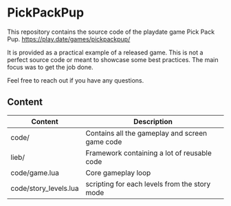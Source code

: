 # PickPackPup

This repository contains the source code of the playdate game Pick Pack Pup.
https://play.date/games/pickpackpup/

It is provided as a practical example of a released game. This is not a perfect source code or meant to showcase some best practices. The main focus was to get the job done.

Feel free to reach out if you have any questions.

## Content

| Content  | Description |
| ------------- | ------------- |
| code/   | Contains all the gameplay and screen game code  |
| lieb/  | Framework containing a lot of reusable code  |
| code/game.lua  | Core gameplay loop  |
| code/story_levels.lua  | scripting for each levels from the story mode  |
